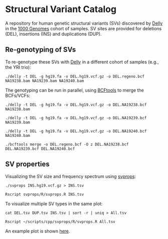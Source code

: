Structural Variant Catalog
==========================

A repository for human genetic structural variants (SVs) discovered by [Delly](http://github.com/tobiasrausch/delly) in the [1000 Genomes](http://www.1000genomes.org) cohort of samples. SV sites are provided for deletions (DEL), insertions (INS) and duplications (DUP).


Re-genotyping of SVs
--------------------

To re-genotype these SVs with [Delly](http://github.com/tobiasrausch/delly) in a different cohort of samples (e.g., the YRI trio):

`./delly -t DEL -g hg19.fa -v DEL.hg19.vcf.gz -o DEL.regeno.bcf NA19238.bam NA19239.bam NA19240.bam`

The genotyping can be run in parallel, using [BCFtools](http://github.com/samtools/bcftools) to merge the BCFs/VCFs:

`./delly -t DEL -g hg19.fa -v DEL.hg19.vcf.gz -o DEL.NA19238.bcf NA19238.bam`

`./delly -t DEL -g hg19.fa -v DEL.hg19.vcf.gz -o DEL.NA19239.bcf NA19239.bam`

`./delly -t DEL -g hg19.fa -v DEL.hg19.vcf.gz -o DEL.NA19240.bcf NA19240.bam`

`./bcftools merge -o DEL.regeno.bcf -O z DEL.NA19238.bcf DEL.NA19239.bcf DEL.NA19240.bcf`


SV properties
-------------

Visualizing the SV size and frequency spectrum using [svprops](http://github.com/tobiasrausch/svprops):

`./svprops INS.hg19.vcf.gz > INS.tsv`

`Rscript svprops/R/svprops.R INS.tsv`

To visualize multiple SV types in the same plot:

`cat DEL.tsv DUP.tsv INS.tsv | sort -r | uniq > All.tsv`

`Rscript ~/scripts/cpp/svprops/R/svprops.R All.tsv`

An example plot is shown [here](http://github.com/tobiasrausch/svcatalog/blob/master/svprops.pdf).
